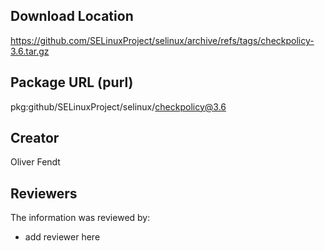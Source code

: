 ## Download Location

https://github.com/SELinuxProject/selinux/archive/refs/tags/checkpolicy-3.6.tar.gz

## Package URL (purl)

pkg:github/SELinuxProject/selinux/checkpolicy@3.6

## Creator

Oliver Fendt

## Reviewers

The information was reviewed by:

* add reviewer here
